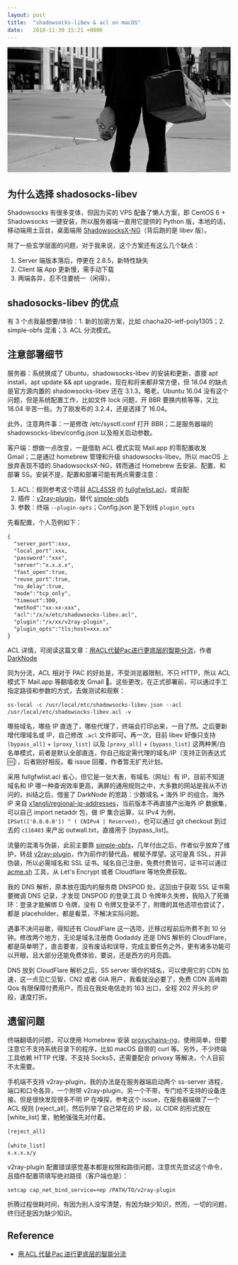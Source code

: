 ```yaml
---
layout: post
title:  "shadowsocks-libev & acl on macOS"
date:   2018-11-30 15:21 +0800
---
```


![Why So Serious](/files/2016/10/25/joker.png)

## 为什么选择 shadosocks-libev

Shadowsocks 有很多变体，但因为买的 VPS 配备了懒人方案，即 CentOS 6 + Shadowsocks 一键安装，所以服务器端一直用它提供的 Python 版，本地的话，移动端用土豆丝，桌面端用 [ShadowsocksX-NG](https://github.com/shadowsocks/ShadowsocksX-NG)（背后跑的是 libev 版）。

除了一些玄学层面的问题，对于我来说，这个方案还有这么几个缺点：

1. Server 端版本落后，停更在 2.8.5，新特性缺失
2. Client 端 App 更新慢，需手动下载
3. 两端各异，忍不住要统一（闲得）。


## shadosocks-libev 的优点

有 3 个点我最想要/体验：1. 新的加密方案，比如 chacha20-ietf-poly1305；2. simple-obfs 混淆；3. ACL 分流模式。


## 注意部署细节

服务器：系统换成了 Ubuntu，shadowsocks-libev 的安装和更新，直接 apt install，apt update && apt upgrade，现在和将来都非常方便，但 18.04 的缺点是官方源内置的 shadowsocks-libev 还在 3.1.3，略老。Ubuntu 16.04 没有这个问题，但是系统配置工作，比如文件 lock 问题，开 BBR 要换内核等等，又比 18.04 辛苦一些。为了刚发布的 3.2.4，还是选择了 16.04。

此外，注意两件事：一是修改 /etc/sysctl.conf 打开 BBR；二是服务器端的 shadowsocks-libev/config.json 以及相关启动参数。

客户端：想做一点改变，一是借助 ACL 模式实现 Mail.app 的零配置收发 Gmail；二是通过 homebrew 管理和升级 shadowsocks-libev。所以 macOS 上放弃表现不错的 ShadowsocksX-NG，转而通过 Homebrew 去安装、配置、和部署 SS。安装不提，配置和部署可能有两点需要注意：

1. ACL：规则参考这个项目 [ACL4SSR](https://github.com/ACL4SSR/ACL4SSR) 的 [fullgfwlist.acl](https://raw.githubusercontent.com/ACL4SSR/ACL4SSR/master/fullgfwlist.acl)，或自配
2. 插件：[v2ray-plugin](https://github.com/shadowsocks/v2ray-plugin)，替代 [simple-obfs](https://github.com/shadowsocks/simple-obfs)
3. 参数：终端 `--plugin-opts`；Config.json 是下划线 `plugin_opts`

先看配置，个人范例如下：

```
{
  "server_port":xxx,
  "local_port":xxx,
  "password":"xxx",
  "server":"x.x.x.x",
  "fast_open":true,
  "reuse_port":true,
  "no_delay":true,
  "mode":"tcp_only",
  "timeout":300,
  "method":"xx-xx-xxx",
  "acl":"/x/x/etc/shadowsocks-libev.acl",
  "plugin":"/x/xx/v2ray-plugin",
  "plugin_opts":"tls;host=xxx.xx"
}
```

ACL 详情，可阅读这篇文章：[用ACL代替Pac进行更底层的智能分流](https://darknode.in/network/acl-geoip-proxy/)，作者 [DarkNode](https://darknode.in/)

同为分流，ACL 相对于 PAC 的好处是，不受浏览器限制，不只 HTTP，所以 ACL 模式下 Mail.app 等翻墙收发 Gmail 🤤。这些更改，在正式部署前，可以通过手工指定路径和参数的方式，去做测试和观察：

```
ss-local -c /usr/local/etc/shadowsocks-libev.json --acl /usr/local/etc/shadowsocks-libev.acl -v
```

哪些域名，哪些 IP 直连了，哪些代理了，终端会打印出来，一目了然。之后要新增代理域名或 IP，自己修改 `.acl` 文件即可。再一次，目前 libev 好像只支持 `[bypass_all]` + `[proxy_list]` 以及 `[proxy_all]` + `[bypass_list]` 这两种黑/白名单模式，前者是默认全部直连，你自己指定需代理的域名/IP（支持正则表达式🆒），后者刚好相反。看 issue 回覆，作者暂无扩充计划。

采用 fullgfwlist.acl 省心，但它是一张大表，有域名（网址）有 IP，目前不知道域名和 IP 哪一种查询效率更高，满屏的通用规则之中，大多数的网站是我从不访问的，纠结之后，借鉴了 DarkNode 的思路：少数域名 + 海外 IP 的组合。海外 IP 来自 [x1angli/regional-ip-addresses](https://github.com/x1angli/regional-ip-addresses)，当前版本不再直接产出海外 IP 数据集，可以自己 import netaddr 包，做 IP 集合运算，以 IPv4 为例，`IPSet(['0.0.0.0']) ^ ( CNIPv4 | Reserved)`，也可以通过 git checkout 到过去的 `c116403` 来产出 outwall.txt，直接用于 [bypass_list]。

流量的混淆与伪装，此前主要靠 [simple-obfs](https://github.com/shadowsocks/simple-obfs)，几年付出之后，作者似乎放弃了维护，转战 [v2ray-plugin](https://github.com/shadowsocks/v2ray-plugin)，作为前作的替代品，被赋予厚望。这可是真 SSL，并非伪装，所以必需域名和 SSL 证书。域名自己注册，免费付费皆可，证书可以通过 [acme.sh](https://github.com/Neilpang/acme.sh) 工具，从 Let's Encrypt 或者 Cloudflare 等地免费获取。

我的 DNS 解析，原本放在国内的服务商 DNSPOD 处，这回由于获取 SSL 证书需要微调 DNS 记录，才发现 DNSPOD 的登录工具 D 令牌年久失修，我陷入了死循环：登录才能解绑 D 令牌，没有 D 令牌又登录不了，附赠的其他选项也尝试了，都是 placeholder，都是看菜，不解决实际问题。

遇事不决问谷歌，得知还有 CloudFlare 这一选项，迁移过程前后所费不到 10 分钟。修改两个地方，无论是域名注册商 Godaddy 还是 DNS 解析的 CloudFlare，都是简单明了，直击要害，没有废话和误导，完成主要任务之外，更有诸多功能可以开眼，且大部分还能免费体验，要说，还是西方的月亮圆。

DNS 放到 CloudFlare 解析之后，SS server 填你的域名，可以使用它的 CDN 加速，这一点见仁见智，CN2 或者 GIA 用户，我看就没必要了，免费 CDN 高峰期 Qos 有限保障付费用户，而且在我处电信走的 163 出口，全程 202 开头的 IP 段，速度打折。


## 遗留问题

终端翻墙的问题，可以使用 Homebrew 安装 [proxychains-ng](https://github.com/rofl0r/proxychains-ng/)，使用简单，但要注意它不支持系统目录下的程序，比如 macOS 自带的 curl 等。另外，不少终端工具依赖 HTTP 代理，不支持 Socks5，还需要配合 privoxy 等解决，个人目前不太需要。

手机端不支持 v2ray-plugin，我的办法是在服务器端启动两个 ss-server 进程，端口和口令各异，一个附带 v2ray-plugin，另一个不带，专门给不支持的设备连接。但是很快发现很多不明 IP 在嗅探，参考这个 issue，在服务器端做了一个 ACL 规则 [reject_all]，然后列举了自己常在的 IP 段，以 CIDR 的形式放在 [white_list] 里，勉勉强强先对付着。

```
[reject_all]

[white_list]
x.x.x.x/y
```



v2ray-plugin 配置错误感觉基本都是权限和路径问题，注意优先尝试这个命令，且插件配置项填写绝对路径（客户端也是）：

```
setcap cap_net_bind_service=+ep /PATH/TO/v2ray-plugin
```

折腾过程很耗时间，有因为别人没写清楚，有因为缺少知识，然而，一切的问题，终归还是因为缺少知识。


## Reference

- [用 ACL 代替 Pac 进行更底层的智能分流](https://darknode.in/network/acl-geoip-proxy/ "DarkNode 博客的实践经验")
